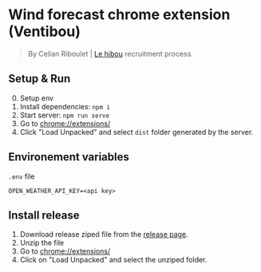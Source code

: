 # Wind forecast chrome extension (Ventibou)
> By Celian Riboulet | [Le hibou](https://www.lehibou.com/) recruitment process.

## Setup & Run

0. Setup env
1. Install dependencies: `npm i`
2. Start server: `npm run serve`
3. Go to [chrome://extensions/](chrome://extensions/)
4. Click "Load Unpacked" and select `dist` folder generated by the server.

## Environement variables

`.env` file

```
OPEN_WEATHER_API_KEY=<api key>
```

## Install release

1. Download release ziped file from the [release page](https://github.com/celian-rib/wind-browser-extension/releases).
2. Unzip the file
3. Go to [chrome://extensions/](chrome://extensions/)
4. Click on "Load Unpacked" and select the unziped folder.
